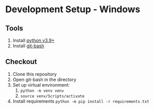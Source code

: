# Development Setup - Windows

## Tools

1. Install  [python v3.9+](https://www.python.org/downloads/)
1. Install  [git-bash](https://git-scm.com/downloads)

## Checkout

1. Clone this repository
1. Open git-bash in the directory
1. Set up virtual environment:
    1. `python -m venv venv`
    1. `source venv/Scripts/activate`
1. Install requirements `python -m pip install -r requirements.txt`
